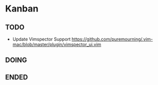 # Kanban

## TODO

- Update Vimspector Support https://github.com/puremourning/.vim-mac/blob/master/plugin/vimspector_ui.vim

## DOING

## ENDED
